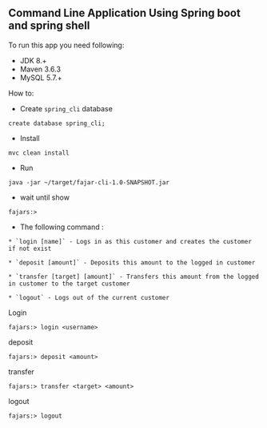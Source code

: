 ## Command Line Application Using Spring boot and spring shell

To run this app you need following:

- JDK 8.+
- Maven 3.6.3
- MySQL 5.7.+

How to:

- Create `spring_cli` database

```mysql
create database spring_cli;
```

- Install
```shell
mvc clean install
```

- Run
```shell
java -jar ~/target/fajar-cli-1.0-SNAPSHOT.jar
```

- wait until show 
```shell
fajars:>
```

- The following command :
```shell
* `login [name]` - Logs in as this customer and creates the customer if not exist

* `deposit [amount]` - Deposits this amount to the logged in customer

* `transfer [target] [amount]` - Transfers this amount from the logged in customer to the target customer

* `logout` - Logs out of the current customer

```

Login
```shell
fajars:> login <username>
```

deposit
```shell
fajars:> deposit <amount>
```

transfer
```shell
fajars:> transfer <target> <amount>
```

logout
```shell
fajars:> logout
```
